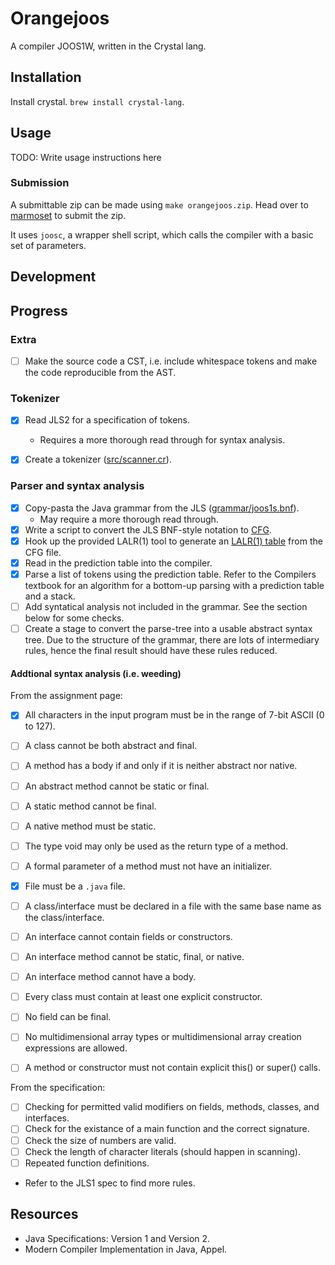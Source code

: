 # Orangejoos

A compiler JOOS1W, written in the Crystal lang.

## Installation

Install crystal. `brew install crystal-lang`.

## Usage

TODO: Write usage instructions here

### Submission

A submittable zip can be made using `make orangejoos.zip`. Head over to
[marmoset](https://marmoset.student.cs.uwaterloo.ca/) to submit the zip.

It uses `joosc`, a wrapper shell script, which calls the compiler with a
basic set of parameters.

## Development

## Progress

### Extra
- [ ] Make the source code a CST, i.e. include whitespace tokens and
  make the code reproducible from the AST.

### Tokenizer

- [x] Read JLS2 for a specification of tokens.
  - Requires a more thorough read through for syntax analysis.
- [x] Create a tokenizer ([src/scanner.cr](/src/scanner.cr)).


### Parser and syntax analysis

- [x] Copy-pasta the Java grammar from the JLS
  ([grammar/joos1s.bnf](grammar/joos1s.bnf)).
  - May require a more thorough read through.
- [x] Write a script to convert the JLS BNF-style notation to
  [CFG](https://www.student.cs.uwaterloo.ca/~cs444/jlalr/cfg.html).
- [x] Hook up the provided LALR(1) tool to generate an [LALR(1)
  table](https://www.student.cs.uwaterloo.ca/~cs444/jlalr/lr1.html) from
  the CFG file.
- [x] Read in the prediction table into the compiler.
- [x] Parse a list of tokens using the prediction table. Refer to the
  Compilers textbook for an algorithm for a bottom-up parsing with a
  prediction table and a stack.
- [ ] Add syntatical analysis not included in the grammar. See the
  section below for some checks.
- [ ] Create a stage to convert the parse-tree into a usable abstract
  syntax tree. Due to the structure of the grammar, there are lots of
  intermediary rules, hence the final result should have these rules
  reduced.

#### Addtional syntax analysis (i.e. weeding)

From the assignment page:

- [x] All characters in the input program must be in the range of 7-bit
  ASCII (0 to 127).
- [ ] A class cannot be both abstract and final.
- [ ] A method has a body if and only if it is neither abstract nor
  native.
- [ ] An abstract method cannot be static or final.
- [ ] A static method cannot be final.
- [ ] A native method must be static.
- [ ] The type void may only be used as the return type of a method.
- [ ] A formal parameter of a method must not have an initializer.
- [x] File must be a `.java` file.
- [ ] A class/interface must be declared in a file with the same base
  name as the class/interface.
- [ ] An interface cannot contain fields or constructors.
- [ ] An interface method cannot be static, final, or native.
- [ ] An interface method cannot have a body.
- [ ] Every class must contain at least one explicit constructor.
- [ ] No field can be final.
- [ ] No multidimensional array types or multidimensional array creation
  expressions are allowed.
- [ ] A method or constructor must not contain explicit this() or
  super() calls.


From the specification:

- [ ] Checking for permitted valid modifiers on fields, methods,
  classes, and interfaces.
- [ ] Check for the existance of a main function and the correct
  signature.
- [ ] Check the size of numbers are valid.
- [ ] Check the length of character literals (should happen in
  scanning).
- [ ] Repeated function definitions.
- Refer to the JLS1 spec to find more rules.


## Resources

- Java Specifications: Version 1 and Version 2.
- Modern Compiler Implementation in Java, Appel.


